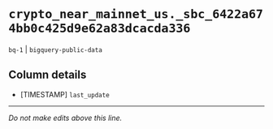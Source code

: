 # `crypto_near_mainnet_us._sbc_6422a674bb0c425d9e62a83dcacda336`
`bq-1` | `bigquery-public-data`

## Column details
* [TIMESTAMP] `last_update`

-------------------------------------------------------------------------------
*Do not make edits above this line.*
